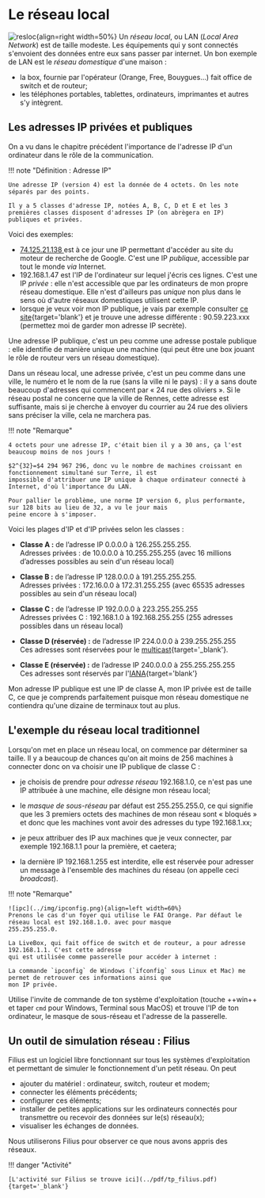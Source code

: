# Le réseau local

![resloc](../img/reseau_local.svg){align=right width=50%} Un *réseau local*, ou LAN (*Local Area Network*) est de taille modeste.
Les équipements qui y sont connectés s'envoient des données entre eux sans passer par internet. Un bon exemple de LAN
est le *réseau domestique* d'une maison :

- la box, fournie par l'opérateur (Orange, Free, Bouygues...) fait office de switch et de routeur;
- les téléphones portables, tablettes, ordinateurs, imprimantes et autres s'y intègrent.

## Les adresses IP privées et publiques

On a vu dans le chapitre précédent l'importance de l'adresse IP d'un ordinateur dans le rôle de la communication.

!!! note "Définition : Adresse IP"

    Une adresse IP (version 4) est la donnée de 4 octets. On les note séparés par des points. 

    Il y a 5 classes d'adresse IP, notées A, B, C, D et E et les 3 premières classes disposent d'adresses IP (on abrègera en IP) publiques et privées.

Voici des exemples:

- <a href=http://74.125.21.138 target='_blank'>74.125.21.138 </a> est à ce jour une IP permettant d'accéder au site du moteur de 
  recherche de Google. C'est une IP  *publique*, accessible par tout le monde *via* Internet.
- 192.168.1.47 est l'IP de l'ordinateur sur lequel j'écris ces lignes. C'est une IP *privée* : elle n'est accessible que
  par les ordinateurs de mon propre réseau domestique. Elle n'est d'ailleurs pas *unique* non plus dans le sens où
  d'autre réseaux domestiques utilisent cette IP.
- lorsque je veux voir mon IP publique, je vais par exemple consulter [ce site](http://whatismyip.host/){target='blank'} et je trouve
  une adresse différente : 90.59.223.xxx (permettez moi de garder mon adresse IP secrète).

Une adresse IP publique, c'est un peu comme une adresse postale publique : elle identifie de manière unique une machine
(qui peut être une box jouant le rôle de routeur vers un réseau domestique).

Dans un réseau local, une adresse privée, c'est un peu comme dans une ville, le numéro et le nom de la rue (sans la ville ni le pays) : il y a sans doute
beaucoup d'adresses qui commencent par  « 24 rue des oliviers ». Si le réseau postal ne concerne que la ville de Rennes, cette adresse est
suffisante, mais si je cherche à envoyer du courrier au 24 rue des oliviers sans préciser la ville, cela ne marchera pas.

!!! note "Remarque"

    4 octets pour une adresse IP, c'était bien il y a 30 ans, ça l'est beaucoup moins de nos jours !

    $2^{32}=$4 294 967 296, donc vu le nombre de machines croissant en fonctionnement simultané sur Terre, il est 
    impossible d'attribuer une IP unique à chaque ordinateur connecté à Internet, d'où l'importance du LAN.

    Pour pallier le problème, une norme IP version 6, plus performante, sur 128 bits au lieu de 32, a vu le jour mais 
    peine encore à s'imposer.

Voici les plages d'IP et d'IP privées selon les classes :

- **Classe A :** de l’adresse IP 0.0.0.0 à 126.255.255.255.<br>
  Adresses privées : de 10.0.0.0 à 10.255.255.255 (avec 16 millions d’adresses possibles au sein d'un réseau local)

- **Classe B :** de l’adresse IP 128.0.0.0 à 191.255.255.255.<br>
  Adresses privées : 172.16.0.0 à 172.31.255.255 (avec 65535 adresses possibles au sein d'un réseau local)
  
- **Classe C :** de l’adresse IP 192.0.0.0 à 223.255.255.255<br>
  Adresses privées C : 192.168.1.0 à 192.168.255.255 (255 adresses possibles dans un réseau local)
  
- **Classe D (réservée) :** de l’adresse IP 224.0.0.0 à 239.255.255.255<br>
  Ces adresses sont réservées pour le [multicast](https://fr.wikipedia.org/wiki/Multicast){target='_blank'}.
  
- **Classe E (réservée) :** de l’adresse IP 240.0.0.0 à 255.255.255.255<br>
  Ces adresses sont réservés par l'[IANA](https://fr.wikipedia.org/wiki/Internet_Assigned_Numbers_Authority){target='blank'}


Mon adresse IP publique est une IP de classe A, mon IP privée est de taille C, ce que je comprends parfaitement puisque
mon réseau domestique ne contiendra qu'une dizaine de terminaux tout au plus. 

## L'exemple du réseau local traditionnel

Lorsqu'on met en place un réseau local, on commence par déterminer sa taille. Il y a beaucoup de chances qu'on ait moins
de 256 machines à connecter donc on va choisir une IP publique de classe C :

- je choisis de prendre pour *adresse réseau* 192.168.1.0, ce n'est pas une IP attribuée à une machine, elle désigne mon
  réseau local;
  
- le *masque de sous-réseau* par défaut est 255.255.255.0, ce qui signifie que les 3 premiers octets des machines de mon
  réseau sont « bloqués » et donc que les machines vont avoir des adresses du type 192.168.1.xx;
  
- je peux attribuer des IP aux machines que je veux connecter, par exemple 192.168.1.1 pour la première, et caetera;
  
- la dernière IP 192.168.1.255 est interdite, elle est réservée pour adresser un message à l'ensemble des machines du
  réseau (on appelle ceci *broadcast*).
  

!!! note  "Remarque"

    ![ipc](../img/ipconfig.png){align=left width=60%}
    Prenons le cas d'un foyer qui utilise le FAI Orange. Par défaut le réseau local est 192.168.1.0. avec pour masque
    255.255.255.0. 
    
    La LiveBox, qui fait office de switch et de routeur, a pour adresse 192.168.1.1. C'est cette adresse 
    qui est utilisée comme passerelle pour accéder à internet :

    La commande `ipconfig` de Windows (`ifconfig` sous Linux et Mac) me permet de retrouver ces informations ainsi que
    mon IP privée.



Utilise l'invite de commande de ton système d'exploitation (touche ++win++ et taper `cmd` pour Windows, Terminal sous
MacOS) et trouve l'IP de ton ordinateur, le masque de sous-réseau et l'adresse de la passerelle. 

## Un outil de simulation réseau : Filius

Filius est un logiciel libre fonctionnant sur tous les systèmes d'exploitation et permettant de simuler le
fonctionnement d'un petit réseau. On peut 

- ajouter du matériel : ordinateur, switch, routeur et modem;
- connecter les éléments précédents;
- configurer ces éléments;
- installer de petites applications sur les ordinateurs connectés pour transmettre ou recevoir des données sur le(s)
  réseau(x);
- visualiser les échanges de données. 

Nous utiliserons Filius pour observer ce que nous avons appris des réseaux.

!!! danger "Activité"

    [L'activité sur Filius se trouve ici](../pdf/tp_filius.pdf){target='_blank'}